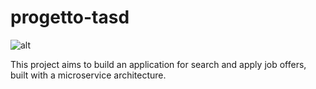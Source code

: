 # progetto-tasd

![alt](https://github.com/AndreJackBia/progetto-tasd/blob/master/Diagrams/Microservice%20progetto.png)

This project aims to build an application for search and apply job offers, built with a microservice architecture.

